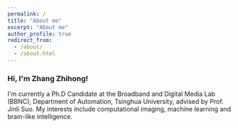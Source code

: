 ```yaml
---
permalink: /
title: "About me"
excerpt: "About me"
author_profile: true
redirect_from: 
  - /about/
  - /about.html
---
```

### Hi, I'm Zhang Zhihong! ###


I'm currently a Ph.D Candidate at the Broadband and Digital Media Lab (BBNC), Department of Automation, Tsinghua University, advised by Prof. Jinli Suo. 
My interests include computational imaging, machine learning and brain-like intelligence.
